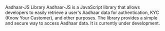 Aadhaar-JS Library
Aadhaar-JS is a JavaScript library that allows developers to easily retrieve a user's Aadhaar data for authentication, KYC (Know Your Customer), and other purposes. The library provides a simple and secure way to access Aadhaar data.
It is currently under development.

